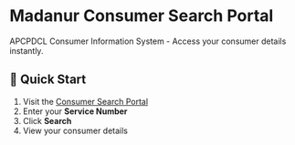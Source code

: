 # Madanur Consumer Search Portal

APCPDCL Consumer Information System - Access your consumer details instantly.

## 🚀 Quick Start

1. Visit the [Consumer Search Portal](https://script.google.com/macros/s/AKfycbwpuZLHVYbAjFc0n74aKzMwVzm5x4F_q9ofU_M1Iew1k1X488S3h6_harh4O4yXC8d-/exec)
2. Enter your **Service Number**
3. Click **Search**
4. View your consumer details
